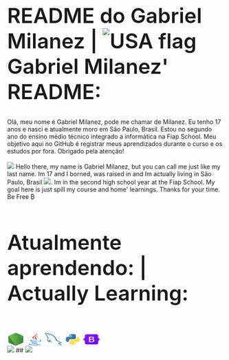 <h1 style="font-size: 3rem; font-family: 'Inter', sans-serif; font-weight: 600;">
  README do Gabriel Milanez | <img src="https://flagcdn.com/w40/us.png" width="24" alt="USA flag"> Gabriel Milanez' README:
</h1>

<p>
  Olá, meu nome é Gabriel Milanez, pode me chamar de Milanez. Eu tenho 17 anos e nasci e atualmente moro em São Paulo, Brasil. Estou no segundo ano do ensino médio técnico integrado a informática na Fiap School. Meu objetivo aqui no GitHub é registrar meus aprendizados durante o curso e os estudos por fora. Obrigado pela atenção! <br><br>
<img src="https://flagcdn.com/w40/us.png" width="20"> Hello there, my name is Gabriel Milanez, but you can call me just like my last name. Im 17 and I borned, was raised in and Im actually living in São Paulo, Brasil <img src="https://flagcdn.com/w40/br.png" width="20">. Im in the second high school year at the Fiap School. My goal here is just spill my course and home' learnings. Thanks for your time. Be Free ₿
</p>
<h4 style="font-size: 3rem; font-family: 'Inter', sans-serif; font-weight: 600;">
  Atualmente aprendendo: | Actually Learning:
</h4>

<div style="display">

  <img align="center" alt="gmilanezz-nodejs" height="30" width="40" src="https://raw.githubusercontent.com/devicons/devicon/master/icons/nodejs/nodejs-original.svg">
  <img align="center" alt="gmilanezz-java" height="30" width="40" src="https://raw.githubusercontent.com/devicons/devicon/master/icons/java/java-original.svg">
  <img align="center" alt="gmilanezz-sql" height="30" width="40" src="https://raw.githubusercontent.com/devicons/devicon/master/icons/mysql/mysql-original.svg">
  <img align="center" alt="gmilanezz-phyton" height="30" width="40" src="https://raw.githubusercontent.com/devicons/devicon/master/icons/python/python-original.svg">
  <img align="center" alt="gmilanezz-bootstrap" height="30" width="40" src="https://raw.githubusercontent.com/devicons/devicon/master/icons/bootstrap/bootstrap-original.svg">
</div>

 <img height="180em" src="https://github-readme-stats.vercel.app/api/top-langs/?username=gmilanezz&layout=compact&langs_count=7&theme=default&bg_color=000000&bg_opacity=30%&title_color=FF0000&text_color=FF0000&icon_color=00ff00&hide_border=true&border_radius=7.5"/>
##

  <a href="https://www.linkedin.com/in/gabrielmilanez" target="_blank">
    <img src="https://img.shields.io/badge/-LinkedIn-%230077B5?style=for-the-badge&logo=linkedin&logoColor=white" target="_blank">
  </a>
